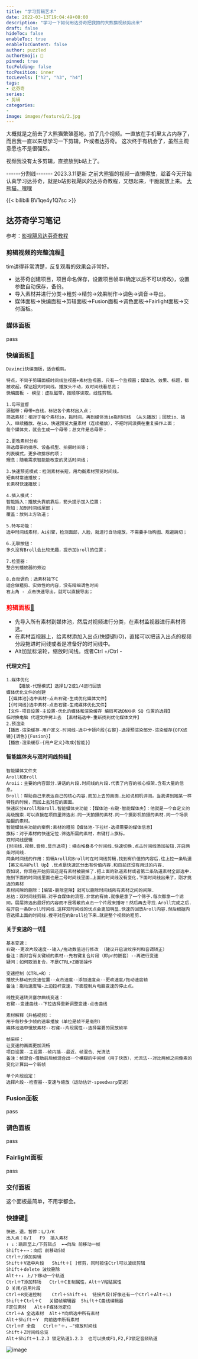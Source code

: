 ```yaml
---
title: "学习剪辑艺术"
date: 2022-03-13T19:04:49+08:00
description: "学习一下如何用达芬奇把我拍的大熊猫视频剪出来"
draft: false
hideToc: false
enableToc: true
enableTocContent: false
author: puzzled
authorEmoji: 👀
pinned: true
tocFolding: false
tocPosition: inner
tocLevels: ["h2", "h3", "h4"]
tags:
- 达芬奇
series:
- 剪辑
categories:
-
image: images/feature1/2.jpg
---
```


大概就是之前去了大熊猫繁殖基地，拍了几个视频。一直放在手机里太占内存了，而且我一直以来想学习一下剪辑，Pr或者达芬奇。
这次终于有机会了，虽然主观意愿也不是很强烈。

视频我没有太多剪辑，直接放到b站上了。

------分割线-------
2023.3.11更新
之前大熊猫的视频一直懒得放，趁着今天开始认真学习达芬奇，就是b站影视飓风的达芬奇教程，又想起来，干脆就放上来。
[大熊猫，嘿嘿](https://www.bilibili.com/video/BV1qe4y1Q7sc)

{{< bilibili BV1qe4y1Q7sc >}}

## 达芬奇学习笔记
参考：[影视飓风达芬奇教程](https://www.bilibili.com/video/BV1b7411A75j)
### 剪辑视频的完整流程[👀](https://www.bilibili.com/video/BV1B7411A7M1)
tim讲得非常清楚，反复观看的效果会非常好。
- 达芬奇创建项目，项目命名保存，设置项目帧率(确定以后不可以修改)，设置参数自动保存，备份。
- 导入素材并进行分类->粗剪->精剪->效果制作->调色->调音->导出。
- 媒体面板->快编面板->剪辑面板->Fusion面板->调色面板->Fairlight面板->交付面板。

### 媒体面板
pass

### 快编面板[👀](https://www.bilibili.com/video/BV1kE411u7cK)
```
Davinci快编面板，适合粗剪。

特点，不同于剪辑面板时间线监视器+素材监视器，只有一个监视器；媒体池、效果、标题，都被收起，保证超大时间线。播放头不动，双时间线看总览；
快编面板 - 模型：虚拟磁带，按顺序读取，线性剪辑。

1.母带监督
源磁带：母带+白线，标记各个素材出入点；
筛选素材：相对于每个素材io，拖时间，再到媒体池io拖时间线 （从头播放）；回放io、插入、继续播放、在io，快速预览大量素材（连续播放），不把时间浪费在重复操作上面；
每个媒体夹，就会生成一个母带；总文件是总母带；

2.更改素材分布 
筛选母带的排序、设备机型、拍摄时间等；
列表模式，更多改排序的项；
理念：随着需求智能能改变的灵活时间线；

3.快速预览模式：检测素材长短，用均衡素材预览时间线。
短素材常速播放；
长素材快速播放；

4.插入模式：
智能插入：播放头靠前靠后，箭头提示加入位置；
附加：加到时间线尾部；
覆盖：放到上方轨道；

5.特写功能： 
选中时间线素材，Ai引擎，检测面部，人脸，就进行自动缩放，不需要手动构图、规避跳切；

6.无聊按钮：
多久没有Broll会比较无趣，提示加broll的位置；

7.检查器：
整合到播放器的旁边

8.自动调色：选素材按下C
适合做粗剪、实效性的内容，没有精细调色时间
右上角 - 点击快速导出，就可以直接导出；
```

### <font color=red>**剪辑面板**</font>[👀](https://www.bilibili.com/video/BV1b7411A75j)
- 先导入所有素材到媒体池，然后对视频进行分类，在素材监视器进行素材筛选。
- 在素材监视器上，给素材添加入出点(快捷键I/O)，直接可以把该入出点的视频分段拖进时间线或者是准备好的时间线中。
- Alt加鼠标滚轮，缩放时间线。或者Ctrl +/Ctrl -

#### 代理文件[👀](https://www.bilibili.com/video/BV1W7411N7Nu/)
```
1.媒体优化
    【播放-代理模式】选择1/2或1/4进行回放
媒体优化文件的创建
【{媒体池}选中素材-点击右键-生成优化媒体文件】
【{时间线}选中素材-点击右键-生成媒体优化文件】
【文件-项目设置-主设置-优化的媒体和渲染缓存 编码可选DNXHR SQ 位置的选择】
临时换电脑 代理文件拷上去 【素材箱选中-重新找到优化媒体文件】
2.预渲染
【播放-渲染缓存-用户定义-时间线-选中卡顿片段{右键}-选择预渲染部分-渲染缓存{OFX滤镜}{调色}{Fusion}】
【播放-渲染缓存-{用户定义}改成{智能}】
```

#### 智能媒体夹与双时间线剪辑[👀](https://www.bilibili.com/video/BV1dE411x79b)
```
智能媒体文件夹
Aroll和Broll
Aroii：主要的内容部分.讲话的片段.时间线的片段.代表了内容的核心框架.含有大量的信息。
Broll：帮助自己来表达自己的核心内容.而加上去的画面.比如说相机评测。当我讲到她某一样特性的时候，而加上去对应的画面。
快速区分Aroll和Broll.智能媒体夹功能：【媒体池-右键-智能媒体夹】：他就是一个自定义的高级搜索.可以直接在项目里筛选出.同一天拍摄的素材.同一个摄影机拍摄的素材.同一个场景拍摄的素材。
智能媒体夹功能的案例:素材的粗剪【媒体池-下拉栏-选择需要的媒体信息】
旗标：对于素材的快速定位.筛选所需的素材，右键打上旗标。
双时间线逻辑
{时间线.视频.音频.显示选项}：横向堆叠多个时间线.快速切换.点击时间线添加按钮.开启两条时间线.
两条时间线的作用：剪辑Aroll和Broll时在时间线剪辑.找到有价值的内容后.往上拉一条轨道【英文名叫Pull Up】.优点是快速区分出有价值内容.和目前还没有用过的内容.
假如说，你现在开始剪辑还是有素材被删掉了.把上面的轨道素材或者第二条轨道素材全部选中.拖到下面的时间线里面也是二号时间线里面.上面的时间线没有变化.下面时间线出来了，刚才挑选的素材
素材间隙的删除：【编辑-删除空隙】就可以删除时间线所有素材之间的间隙.
总结：双时间线剪辑.对于自媒体的流程.非常的有效.就像是拿了一个筛子.每次都拿一个滤网，层层筛选出最好的内容而不是零散的点击一个片段来播呀！然后再去寻找.Aroll完成之后.在开启一条Broll时间线.这样双时间线的优点会更加明显.快速的回放Aroll内容.然后根据内容选择上面的时间线.搜寻对应的Broll拉下来.就是整个视频的粗剪.
```

#### 关于变速的一切[👀](https://www.bilibili.com/video/BV1GE411L7rT)
```
基本变速：
右键--更改片段速度--输入/拖动数值进行修改 （建议开启波纹序列和音调矫正）
备注：面对含有关键帧的素材--先右键复合片段（即pr的嵌套）--再进行变速
疑问：如何取消复合，不是CTRL+Z撤销操作

变速控制（CTRL+R）:
播放头移动到变速位置--点击速度--添加速度点--更改速度/拖动速度轴
备注：拖动速度轴-上边拉杆变速，下面控制片电脑变速的停止点。

线性变速转贝塞尔曲线变速：
右键--变速曲线--下拉选择重新调整变速-点击曲线

素材解释（升格视频）：
用于每秒多少帧的速率播放（单位是帧不是毫秒）
媒体池选中慢放素材--右键--片段属性--选择需要的回放帧率

帧采样：
让变速的画面更加流畅
项目设置--主设置--帧内插--最近、帧混合、光流法
备注：帧混合-借助前后帧混合出一个模糊的中间帧（用于快放），光流法--对比两帧之间像素的变化计算出一个新帧

单个片段设定：
选择片段--检查器--变速与缩放（运动估计-speedwarp变速）
```

### Fusion面板
pass

### 调色面板
pass

### Fairlight面板
pass

### 交付面板
这个面板最简单，不用学都会。

### 快捷键[👀](https://www.bilibili.com/video/BV1Ep4y117KA)
```
快进，退，暂停：L/J/K
出入点：O/I   F9  插入素材
↑ ↓：跳跃至上/下剪辑点  ←→向后 前移动一帧
Shift＋←→：向后 前移动5帧
Ctrl＋/添加剪辑
Shift＋V选中片段   Shift＋[ ]修剪，同时按住Ctrl可以波纹剪辑
Shift＋delete 波纹删除
Alt＋↑↓ 上/下移动一个轨道
Ctrl＋T添加转场   Ctrl＋C复制属性，Alt＋V粘贴属性
D 关闭/启用片段
Ctrl＋R变速控制    Ctrl＋Shift＋L  链接片段(好像还有一个Ctrl＋Alt＋L)
Shift＋Ctrl＋C   关键帧编辑器  Shift＋C曲线编辑器
F定位素材   Alt＋F媒体池定位
Ctrl＋A 全选素材  Alt＋Y向后选中所有素材   
Alt＋Shift＋Y  向前选中所有素材
Ctrl＋F 全盘   Ctrl＋"＋，—"缩放时间线
Shift＋Z时间线总览
Alt＋Shift＋1.2.3 锁定轨道1.2.3  也可以换成F1,F2,F3锁定音频轨道
```
![image](https://user-images.githubusercontent.com/74460276/224535792-65a365c2-ce56-46eb-aa5b-6b9b38b309ca.png)
